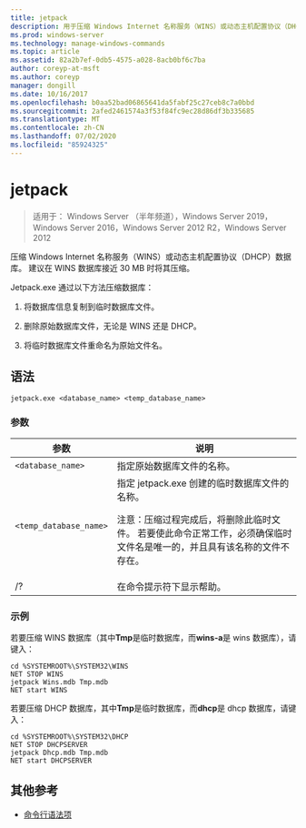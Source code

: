```yaml
---
title: jetpack
description: 用于压缩 Windows Internet 名称服务（WINS）或动态主机配置协议（DHCP）数据库的 jetpack 命令的参考文章。
ms.prod: windows-server
ms.technology: manage-windows-commands
ms.topic: article
ms.assetid: 82a2b7ef-0db5-4575-a028-8acb0bf6c7ba
author: coreyp-at-msft
ms.author: coreyp
manager: dongill
ms.date: 10/16/2017
ms.openlocfilehash: b0aa52bad06865641da5fabf25c27ceb8c7a0bbd
ms.sourcegitcommit: 2afed2461574a3f53f84fc9ec28d86df3b335685
ms.translationtype: MT
ms.contentlocale: zh-CN
ms.lasthandoff: 07/02/2020
ms.locfileid: "85924325"
---
```

# <a name="jetpack"></a>jetpack

> 适用于： Windows Server （半年频道），Windows Server 2019，Windows Server 2016，Windows Server 2012 R2，Windows Server 2012

压缩 Windows Internet 名称服务（WINS）或动态主机配置协议（DHCP）数据库。 建议在 WINS 数据库接近 30 MB 时将其压缩。

Jetpack.exe 通过以下方法压缩数据库：

1. 将数据库信息复制到临时数据库文件。

2. 删除原始数据库文件，无论是 WINS 还是 DHCP。

3. 将临时数据库文件重命名为原始文件名。

## <a name="syntax"></a>语法

```
jetpack.exe <database_name> <temp_database_name>
```

### <a name="parameters"></a>参数

| 参数 | 说明 |
| ------- | -------- |
| `<database_name>` | 指定原始数据库文件的名称。 |
| `<temp_database_name>` | 指定 jetpack.exe 创建的临时数据库文件的名称。<p>注意：压缩过程完成后，将删除此临时文件。 若要使此命令正常工作，必须确保临时文件名是唯一的，并且具有该名称的文件不存在。 |
| /? | 在命令提示符下显示帮助。 |

### <a name="examples"></a>示例

若要压缩 WINS 数据库（其中**Tmp**是临时数据库，而**wins-a**是 wins 数据库），请键入：

```
cd %SYSTEMROOT%\SYSTEM32\WINS
NET STOP WINS
jetpack Wins.mdb Tmp.mdb
NET start WINS
```

若要压缩 DHCP 数据库，其中**Tmp**是临时数据库，而**dhcp**是 dhcp 数据库，请键入：

```
cd %SYSTEMROOT%\SYSTEM32\DHCP
NET STOP DHCPSERVER
jetpack Dhcp.mdb Tmp.mdb
NET start DHCPSERVER
```

## <a name="additional-references"></a>其他参考

- [命令行语法项](command-line-syntax-key.md)
